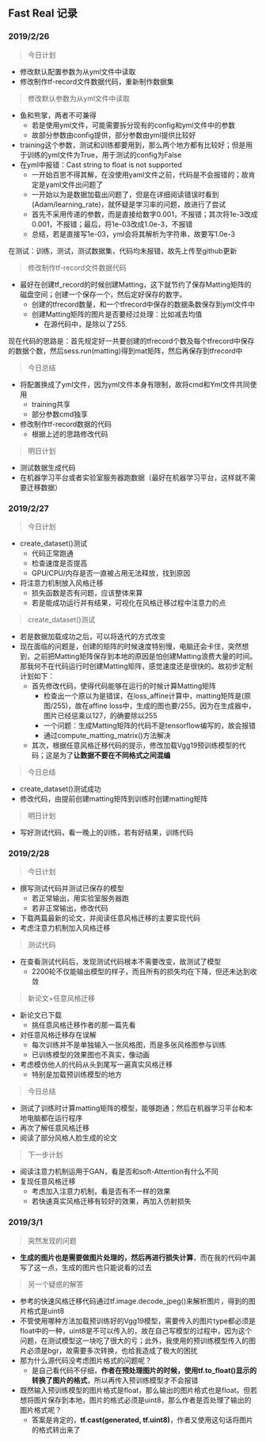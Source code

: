 ## Fast Real 记录

### 2019/2/26

> 今日计划

* 修改默认配置参数为从yml文件中读取
* 修改制作tf-record文件数据代码，重新制作数据集



> 修改默认参数为从yml文件中读取

* 鱼和熊掌，两者不可兼得
  * 若是使用yml文件，可能需要拆分现有的config和yml文件中的参数
  * 故部分参数由config提供，部分参数由yml提供比较好
* training这个参数，测试和训练都要用到，那么两个地方都有比较好；但是用于训练的yml文件为True，用于测试的config为False
* 在yml中报错：Cast string to float is not supported
  * 一开始百思不得其解，在没使用yaml文件之前，代码是不会报错的；故肯定是yaml文件出问题了
  * 一开始以为是数据加载出问题了，但是在详细阅读错误时看到(Adam/learning_rate)，就怀疑是学习率的问题，故进行了尝试
  * 首先不采用传递的参数，而是直接给数字0.001，不报错；其次将1e-3改成0.001，不报错；最后，将1e-03改成1.0e-3，不报错
  * 总结，若是直接写1e-03，yml会将其解析为字符串，故要写1.0e-3

在测试：训练，测试，测试数据集，代码均未报错，故先上传至github更新



> 修改制作tf-record文件数据代码

* 最好在创建tf_record的时候创建Matting，这下就节约了保存Matting矩阵的磁盘空间；创建一个保存一个，然后定好保存的数字。
  * 创建的tfrecord数量，和一个tfrecord中保存的数据条数保存到yml文件中
  * 创建Matting矩阵的图片是否要经过处理：比如减去均值
    * 在源代码中，是除以了255.

现在代码的思路是：首先规定好一共要创建的tfrecord个数及每个tfrecord中保存的数据个数，然后sess.run(matting)得到mat矩阵，然后再保存到tfrecord中



> 今日总结

* 将配置换成了yml文件，因为yml文件本身有限制，故将cmd和Yml文件共同使用
  * training共享
  * 部分参数cmd独享
* 修改制作tf-record数据的代码
  * 根据上述的思路修改代码



> 明日计划

* 测试数据生成代码
* 在机器学习平台或者实验室服务器跑数据（最好在机器学习平台，这样就不需要迁移数据）



### 2019/2/27

> 今日计划

* create_dataset()测试
  * 代码正常跑通
  * 检查速度是否提高
  * GPU/CPU/内存是否一直被占用无法释放，找到原因
* 将注意力机制放入风格迁移
  * 损失函数是否有问题，应该整体来算
  * 若是能成功运行并有结果，可视化在风格迁移过程中注意力的点



> create_dataset()测试

* 若是数据加载成功之后，可以将迭代的方式改变
* 现在面临的问题是，创建的矩阵的时候速度特别慢，电脑还会卡住，突然想到，之前把Matting矩阵保存到本地的原因是怕创建Matting浪费大量的时间。那我何不在代码运行时创建Matting矩阵，感觉速度还是很快的。故初步定制计划如下：
  * 首先修改代码，使得代码能够在运行的时候计算Matting矩阵
    * 检查出一个原以为是错误，在loss_affine计算中，matting矩阵是(原图/255)，故在affine loss中，生成的图也要/255。因为在生成器中，图片已经惩乘以127，的确要除以255
    * 一个问题：生成Matting矩阵的代码不是tensorflow编写的，故会报错
    * 通过compute_matting_matrix()方法解决
  * 其次，根据任意风格迁移代码的提示，修改加载Vgg19预训练模型的代码；这是为了**让数据不要在不同格式之间混编**



> 今日总结

* create_dataset()测试成功
* 修改代码，由提前创建matting矩阵到训练时创建matting矩阵



> 明日计划

* 写好测试代码，看一晚上的训练，若有好结果，训练代码



### 2019/2/28

> 今日计划

* 撰写测试代码并测试已保存的模型
  * 若正常输出，用实验室服务器跑
  * 若非正常输出，修改代码
* 下载两篇最新的论文，并阅读任意风格迁移的主要实现代码
* 考虑注意力机制加入风格迁移



> 测试代码

* 在查看测试代码后，发现测试代码根本不需要改变，故测试了模型
  * 2200轮不仅能输出模型的样子，而且所有的损失均在下降，但还未达到收敛



> 新论文+任意风格迁移

* 新论文已下载
  * 挑任意风格迁移作者的那一篇先看
* 对任意风格迁移存在误解
  * 每次训练并不是单独输入一张风格图，而是多张风格图参与训练
  * 已训练模型的效果图也不真实，像动画
* 考虑模仿他人的代码从头到尾写一遍真实风格迁移
  * 特别是加载预训练模型的地方



> 今日总结

* 测试了训练时计算matting矩阵的模型，能够跑通；然后在机器学习平台和本地电脑都在运行程序
* 再次了解任意风格迁移
* 阅读了部分风格人脸生成的论文



> 下一步计划

* 阅读注意力机制运用于GAN，看是否和soft-Attention有什么不同
* 复现任意风格迁移
  * 考虑加入注意力机制，看是否有不一样的效果
  * 若快速真实风格迁移有较好的效果，再加入仿射损失



### 2019/3/1

> 突然发现的问题

* **生成的图片也是需要做图片处理的，然后再进行损失计算**，而在我的代码中漏写了这一点，生成的图片也只能说看的过去



> 另一个疑惑的解答

* 参考的快速风格迁移代码通过tf.image.decode_jpeg()来解析图片，得到的图片格式是uint8
* 不管使用哪种方法加载预训练好的Vgg19模型，需要传入的图片type都必须是float中的一种，uint8是不可以传入的，故在自己写模型的过程中，因为这个问题，在测试模型这一块吃了很大的亏；此外，我使用的预训练模型传入的图片必须是bgr，故需要多次转换，也给我造成了极大的困扰
* 那为什么源代码没考虑图片格式的问题呢？
  * 是自己看代码不仔细，**作者在预处理图片的时候，使用tf.to_float()显示的转换了图片的格式**，所以再传入预训练模型才不会报错
* 既然输入预训练模型的图片格式是float，那么输出的图片格式也是float。但若想将图片保存到本地，图片的格式必须是uint8，那么作者是否处理了输出的图片格式呢？
  * 答案是肯定的，**tf.cast(generated, tf.uint8)**，作者又使用这句话将图片的格式转出来了


